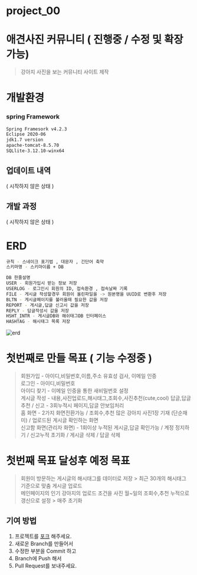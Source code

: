 # project_00


# 애견사진 커뮤니티 ( 진행중 / 수정 및 확장 가능)
> 강아지 사진을 보는 커뮤니티 사이트 제작 

# 개발환경

### spring Framework

```sh
Spring Framesork v4.2.3
Eclipse 2020-06
jdk1.7 version
apache-tomcat-8.5.70
SQLlite-3.12.10-winx64 
```

## 업데이트 내역

( 시작하지 않은 상태 )

## 개발 과정

( 시작하지 않은 상태 )

# ERD
```sh
규칙 - 스네이크 표기법 , 대문자 , 긴단어 축약
스키마명 - 스키마이름 + DB

DB 한줄설명
USER - 회원가입시 받는 정보 저장 
USERLOG - 로그인시 회원의 ID, 접속환경 , 접속날짜 기록                           ( 사이트 운영에 당장 필요한값은 없지만 추후에 칼럼추가및 테이블값 사용예정 )
FILE - 게시글 작성할경우 회원이 올린파일을 -> 원본명을 UUID로 변환후 저장          ( UUID 필요없다고 판단될경우 삭제예정 )
BLTN - 게시글페이지를 불러올때 필요한 값을 저장
REPORT - 게시글,답글 신고시 값을 저장
REPLY - 답글작성시 값을 저장
HSHT_INTR - 게시글DB와 해쉬태그DB 인터페이스
HASHTAG - 해시태그 목록 저장
```

![erd](https://user-images.githubusercontent.com/84488007/133442950-7fc20a6e-39ee-41bd-84fa-bc1926b8fa0d.png)

# 첫번째로 만들 목표 ( 기능 수정중 )
>회원가입 - 아이디,비밀번호,이름,주소 유효성 검사, 이메일 인증<br/>
>로그인 - 아이디,비밀번호<br/>
>아이디 찾기 - 이메일 인증을 통한 새비밀번호 설정<br/>
>게시글 작성 - 내용,사진업로드,해시태그,조회수,사진추천(cute,cool) 답글,답글추천 / 신고 - 3회누적시 페이지,답글 안보임처리<br/>
>홈 화면 - 2가지 화면전환가능 / 조회수,추천 많은 강아지 사진1장 기재 (단순재미) / 업로드된 게시글 확인하는 화면<br/>
>신고함 화면(관리자 화면) - 1회이상 누적된 게시글,답글 확인가능 / 계정 정지하기 / 신고누적 초기화 / 게시글 삭제  / 답글 삭제<br/>

# 첫번째 목표 달성후 예정 목표
> 회원이 방문하는 게시글의 해시태그를 데이터로 저장 > 최근 30개의 해시태그 기준으로 맞춤 게시글 업로드<br/>
> 메인페이지의 인기 강아지의 업로드 조건을 사진 월~일의 조회수,추천 누적으로 갱신으로 설정 > 매주 초기화 

## 기여 방법

1. 프로젝트를 [포크](<https://github.com/seulee0862/project_00/fork>) 해주세요.
2. 새로운 Branch를 만들어서
3. 수정한 부분을 Commit 하고
4. Branch에 Push 해서
5. Pull Request를 보내주세요.
